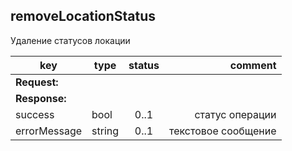 ## removeLocationStatus

Удаление статусов локации

key | type | status | comment
--- | ---- | :----: | ---:
**Request:** | | |
**Response:** | | |
sucсess | bool | 0..1 | статус операции
errorMessage | string | 0..1 | текстовое сообщение
